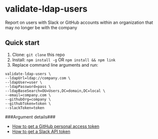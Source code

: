 # validate-ldap-users
Report on users with Slack or GitHub accounts within an organization that may no longer be with the company

## Quick start

1. Clone: `git clone` this repo
2. Install: `npm install -g` OR `npm install && npm link`
3. Replace command line arguments and run:
```
validate-ldap-users \
--ldapUrl=ldap://company.com \
--ldapUser=user \
--ldapPassword=pass \
--ldapBaseSearch=OU=Users,DC=domain,DC=local \
--email=company.com \
--githubOrg=company \
--githubToken=token \
--slackToken=token
```

###Argument details###
* [How to get a GitHub personal access token](https://help.github.com/articles/creating-a-personal-access-token-for-the-command-line/)
* [How to get a Slack API token](https://get.slack.help/hc/en-us/articles/215770388-Create-and-regenerate-API-tokens)

